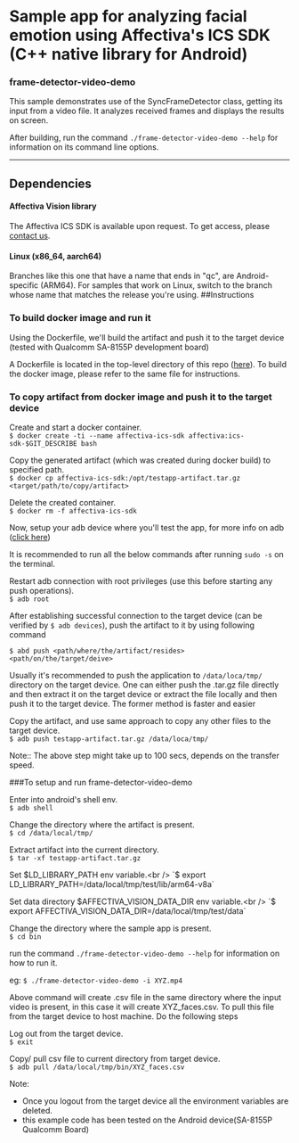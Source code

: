# Sample app for analyzing facial emotion using Affectiva's ICS SDK (C++ native library for Android)

### frame-detector-video-demo

This sample demonstrates use of the SyncFrameDetector class, getting its input from a video file. It analyzes received frames and displays the results on screen.

After building, run the command `./frame-detector-video-demo --help` for information on its command line options.

---

## Dependencies

#### Affectiva Vision library

The Affectiva ICS SDK is available upon request. To get access, please [contact us](https://auto.affectiva.com).


#### Linux (x86_64, aarch64)
Branches like this one that have a name that ends in "qc", are Android-specific (ARM64). For samples that work on Linux, switch to the branch whose name that matches the release you're using.
##Instructions

### To build docker image and run it 
Using the Dockerfile, we'll build the artifact and push it to the target device (tested with Qualcomm SA-8155P development board)

A Dockerfile is located in the top-level directory of this repo ([here](../Dockerfile.android)). To build the docker image, please refer to the same file for instructions.

### To copy artifact from docker image and push it to the target device
Create and start a docker container.<br />
`$ docker create -ti --name affectiva-ics-sdk affectiva:ics-sdk-$GIT_DESCRIBE bash` 

Copy the generated artifact (which was created during docker build) to specified path.<br />
`$ docker cp affectiva-ics-sdk:/opt/testapp-artifact.tar.gz <target/path/to/copy/artifact>` 

Delete the created container.<br />
`$ docker rm -f affectiva-ics-sdk` 

Now, setup your adb device where you'll test the app, for more info on adb ([click here](https://developer.android.com/studio/command-line/adb )) 

It is recommended to run all the below commands after running `sudo -s` on the terminal.

Restart adb connection with root privileges (use this before starting any push operations).<br />
`$ adb root` 

After establishing successful connection to the target device (can be verified by `$ adb devices`), push the artifact to it by using following command

`$ abd push <path/where/the/artifact/resides> <path/on/the/target/deive>`

Usually it's recommended to push the application to `/data/loca/tmp/` directory on the target device.
One can either push the .tar.gz file directly and then extract it on the target device or extract the file locally and then push it to the target device. 
The former method is faster and easier

Copy the artifact, and use same approach to copy any other files to the target device. <br />
`$ adb push testapp-artifact.tar.gz /data/loca/tmp/` 

Note:: The above step might take up to 100 secs, depends on the transfer speed.

###To setup and run frame-detector-video-demo

Enter into android's shell env.<br />
`$ adb shell`  

Change the directory where the artifact is present.<br />
`$ cd /data/local/tmp/` 

Extract artifact into the current directory.<br />
`$ tar -xf testapp-artifact.tar.gz` 

Set $LD_LIBRARY_PATH env variable.<br />
`$ export LD_LIBRARY_PATH=/data/local/tmp/test/lib/arm64-v8a` 

Set data directory $AFFECTIVA_VISION_DATA_DIR env variable.<br />
`$ export AFFECTIVA_VISION_DATA_DIR=/data/local/tmp/test/data` 

Change the directory where the sample app is present.<br />
`$ cd bin` 

run the command `./frame-detector-video-demo --help` for information on how to run it.

eg: `$ ./frame-detector-video-demo -i XYZ.mp4 `

Above command will create .csv file in the same directory where the input video is present, in this case it will
 create XYZ_faces.csv. To pull this file from the target device to host machine. Do the following steps
 
 Log out from the target device.<br />
 `$ exit` 
 
 Copy/ pull csv file to current directory from target device.<br />
 `$ adb pull /data/local/tmp/bin/XYZ_faces.csv` 
 

Note: 
- Once you logout from the target device all the environment variables are deleted. 
- this example code has been tested on the Android device(SA-8155P Qualcomm Board)